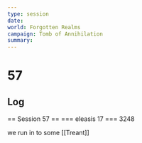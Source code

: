 ```yaml
---
type: session
date:
world: Forgotten Realms
campaign: Tomb of Annihilation
summary:
---
```


# 57

## Log
== Session 57 ==
=== eleasis 17 ===
  3248

we run in to some [[Treant]]
